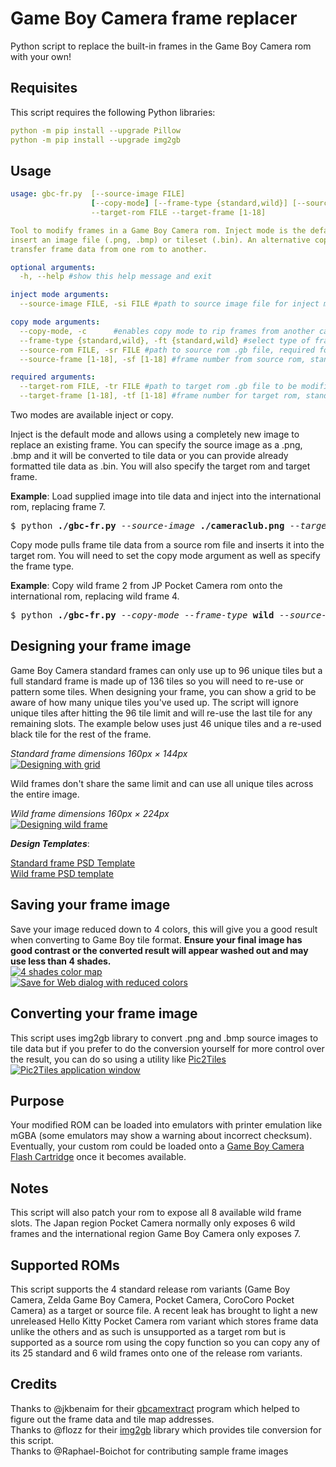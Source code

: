 # Game Boy Camera frame replacer

Python script to replace the built-in frames in the Game Boy Camera rom with your own!

## Requisites
This script requires the following Python libraries:
```yaml
python -m pip install --upgrade Pillow
python -m pip install --upgrade img2gb
```
## Usage
```yaml
usage: gbc-fr.py  [--source-image FILE]
                  [--copy-mode] [--frame-type {standard,wild}] [--source-rom FILE] [--source-frame [1-18]]
                  --target-rom FILE --target-frame [1-18]

Tool to modify frames in a Game Boy Camera rom. Inject mode is the default mode and can be used to  
insert an image file (.png, .bmp) or tileset (.bin). An alternative copy mode can be enabled to  
transfer frame data from one rom to another.

optional arguments:
  -h, --help #show this help message and exit

inject mode arguments:
  --source-image FILE, -si FILE #path to source image file for inject mode (.png, .bmp or already formatted tile data .bin)

copy mode arguments:
  --copy-mode, -c      #enables copy mode to rip frames from another camera rom .gb file
  --frame-type {standard,wild}, -ft {standard,wild} #select type of frame to copy from source rom, required for copy mode
  --source-rom FILE, -sr FILE #path to source rom .gb file, required for copy mode
  --source-frame [1-18], -sf [1-18] #frame number from source rom, standard:[1-18] wild:[1-8] (Hello Kitty - standard:[1-25] wild:[1-6]), required for copy mode

required arguments:
  --target-rom FILE, -tr FILE #path to target rom .gb file to be modified with changes
  --target-frame [1-18], -tf [1-18] #frame number for target rom, standard:[1-18] wild:[1-8]
```

Two modes are available inject or copy.

Inject is the default mode and allows using a completely new image to replace an existing frame. You can specify the source image as a .png, .bmp and it will be converted to tile data or you can provide already formatted tile data as .bin. You will also specify the target rom and target frame.

**Example**: Load supplied image into tile data and inject into the international rom, replacing frame 7.  
<pre>
$ python <b>./gbc-fr.py</b> <em>--source-image</em> <b>./cameraclub.png</b> <em>--target-rom</em> <b>./gameboycam-intl.gb</b> <em>--target-frame</em> <b>7</b>
</pre>

Copy mode pulls frame tile data from a source rom file and inserts it into the target rom. You will need to set the copy mode argument as well as specify the frame type.

**Example**: Copy wild frame 2 from JP Pocket Camera rom onto the international rom, replacing wild frame 4.  
<pre>
$ python <b>./gbc-fr.py</b> <em>--copy-mode</em> <em>--frame-type</em> <b>wild</b> <em>--source-rom</em> <b>./pocketcam-jp.gb</b> <em>--source-frame</em> <b>2</b> <em>--target-rom</em> <b>./gameboycam-intl.gb</b> <em>--target-frame</em> <b>4</b>
</pre>

## Designing your frame image
Game Boy Camera standard frames can only use up to 96 unique tiles but a full standard frame is made up of 136 tiles so you will need to re-use or pattern some tiles. When designing your frame, you can show a grid to be aware of how many unique tiles you've used up. The script will ignore unique tiles after hitting the 96 tile limit and will re-use the last tile for any remaining slots. The example below uses just 46 unique tiles and a re-used black tile for the rest of the frame.

*Standard frame dimensions 160px × 144px*  
<a href="#design-grid"><img id="design-grid" src="docs/frame-unique-tiles.png" alt="Designing with grid"/></a>  

Wild frames don't share the same limit and can use all unique tiles across the entire image.

*Wild frame dimensions 160px × 224px*  
<a href="#wild-frame"><img id="wild-frame" src="docs/wild-frame.png" alt="Designing wild frame"/></a>  

***Design Templates***:

[Standard frame PSD Template](samples/standard-frame-template.psd?raw=1)  
[Wild frame PSD template](samples/wild-frame-template.psd?raw=1)

## Saving your frame image
Save your image reduced down to 4 colors, this will give you a good result when converting to Game Boy tile format. **Ensure your final image has good contrast or the converted result will appear washed out and may use less than 4 shades.**  
<a href="#gameboy-palette"><img id="gameboy-palette" src="docs/4-shades.png" alt="4 shades color map"/></a>  
<a href="#reduced-colors"><img id="reduced-colors" src="docs/reduced-colors.png" alt="Save for Web dialog with reduced colors"/></a> 

## Converting your frame image
This script uses img2gb library to convert .png and .bmp source images to tile data but if you prefer to do the conversion yourself for more control over the result, you can do so using a utility like [Pic2Tiles](http://www.budmelvin.com/dev/index.html)  
<a href="#pic2tiles"><img id="pic2tiles" src="docs/pic2tiles.png" alt="Pic2Tiles application window"/></a> 

## Purpose
Your modified ROM can be loaded into emulators with printer emulation like mGBA (some emulators may show a warning about incorrect checksum). Eventually, your custom rom could be loaded onto a [Game Boy Camera Flash Cartridge](https://github.com/HDR/Gameboy-Camera-Flashcart) once it becomes available.

## Notes
This script will also patch your rom to expose all 8 available wild frame slots. The Japan region Pocket Camera normally only exposes 6 wild frames and the international region Game Boy Camera only exposes 7.

## Supported ROMs
This script supports the 4 standard release rom variants (Game Boy Camera, Zelda Game Boy Camera, Pocket Camera, CoroCoro Pocket Camera) as a target or source file. A recent leak has brought to light a new unreleased Hello Kitty Pocket Camera rom variant which stores frame data unlike the others and as such is unsupported as a target rom but is supported as a source rom using the copy function so you can copy any of its 25 standard and 6 wild frames onto one of the release rom variants.

## Credits
Thanks to @jkbenaim for their [gbcamextract](https://github.com/jkbenaim/gbcamextract) program which helped to figure out the frame data and tile map addresses.  
Thanks to @flozz for their [img2gb](https://github.com/flozz/img2gb) library which provides tile conversion for this script.  
Thanks to @Raphael-Boichot for contributing sample frame images